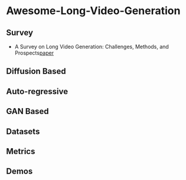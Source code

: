 # Awesome-Long-Video-Generation

## Survey
* A Survey on Long Video Generation: Challenges, Methods, and Prospects[paper](https://arxiv.org/abs/2403.16407)

## Diffusion Based
## Auto-regressive
## GAN Based
## Datasets
## Metrics
## Demos

